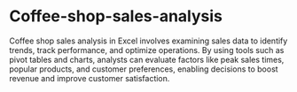 # Coffee-shop-sales-analysis
Coffee shop sales analysis in Excel involves examining sales data to identify trends, track performance, and optimize operations. By using tools such as pivot tables and charts, analysts can evaluate factors like peak sales times, popular products, and customer preferences, enabling decisions to boost revenue and improve customer satisfaction.

